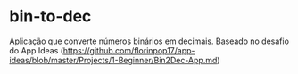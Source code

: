 # bin-to-dec
Aplicação que converte números binários em decimais. Baseado no desafio do App Ideas (https://github.com/florinpop17/app-ideas/blob/master/Projects/1-Beginner/Bin2Dec-App.md)

